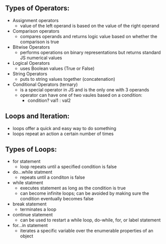## Types of Operators:
+ Assignment operators
    + value of the left operand is based on the value of the right operand 
+ Comparison operators
    + compares operands and returns logic value based on whether the comparison is true
+ Bitwise Operators
    + performs operations on binary representations but returns standard JS numerical values
+ Logical Operators
    + uses Boolean values (True or False)
+ String Operators
    + puts to string values together (concatenation)
+ Conditional Operators (ternary)
    + is a special operator in JS and is the only one with 3 operands
    + operator can have one of two vaules based on a condition:
        + condition? val1 : val2

## Loops and Iteration:
+ loops offer a quick and easy way to do something
+ loops repeat an action a certain number of times

## Types of Loops:
+ for statement
    + loop repeats until a specified condition is false
+ do...while statment
    + repeats until a conditon is false
+ while statment
    + executes statement as long as the condition is true
    + can become infinite loops; can be avoided by making sure the condition eventually becomes false
+ break statement
    + terminates a loop
+ continue statement
    + can be used to restart a while loop, do-while, for, or label statement
+ for...in statement
    + iterates a specific variable over the enumerable properties of an object